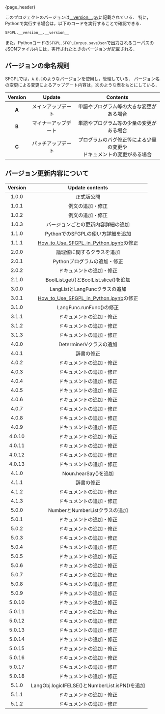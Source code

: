 {page_header}

このプロジェクトのバージョンは[\_\_version\_\_.py](../../SFGPL/__version__.py)に記載されている．
特に，Pythonで実行する場合は，以下のコードを実行することで確認できる．

```python
SFGPL.__version__.__version__
```

また，Pythonコードの```SFGPL.SFGPLCorpus.saveJson```で出力されるコーパスのJSONファイル内には，実行されたときのバージョンが記載される．

## バージョンの命名規則

SFGPLでは，```A.B.C```のようなバージョンを使用し，管理している．
バージョン名の変更による変更によるアップデート内容は，次のような表をもとにしている．

|Version|Update|Contents|
|:-:|:-:|:-:|
|**A**|メインアップデート|単語やプログラム等の大きな変更がある場合|
|**B**|マイナーアップデート|単語やプログラム等の少量の変更がある場合|
|**C**|パッチアップデート|<div class="long_td">プログラムのバグ修正等による少量の変更や<br>ドキュメントの変更がある場合</div>|

## バージョン更新内容について

|Version|Update contents|
|:-:|:-:|
|1.0.0|正式版公開|
|1.0.1|例文の追加・修正|
|1.0.2|例文の追加・修正|
|1.0.3|バージョンごとの更新内容詳細の追加|
|1.1.0|PythonでのSFGPLの使い方詳細を追加|
|1.1.1|[How_to_Use_SFGPL_in_Python.ipynb](../../How_to_Use_SFGPL_in_Python.ipynb)の修正|
|2.0.0|論理値に関するクラスを追加|
|2.0.1|Pythonプログラムの追加・修正|
|2.0.2|ドキュメントの追加・修正|
|2.1.0|BoolList.get()とBoolList.slice()を追加|
|3.0.0|LangListとLangFuncクラスの追加|
|3.0.1|[How_to_Use_SFGPL_in_Python.ipynb](../../How_to_Use_SFGPL_in_Python.ipynb)の修正|
|3.1.0|LangFunc.runFunc()の修正|
|3.1.1|ドキュメントの追加・修正|
|3.1.2|ドキュメントの追加・修正|
|3.1.3|ドキュメントの追加・修正|
|4.0.0|DeterminerVクラスの追加|
|4.0.1|辞書の修正|
|4.0.2|ドキュメントの追加・修正|
|4.0.3|ドキュメントの追加・修正|
|4.0.4|ドキュメントの追加・修正|
|4.0.5|ドキュメントの追加・修正|
|4.0.6|ドキュメントの追加・修正|
|4.0.7|ドキュメントの追加・修正|
|4.0.8|ドキュメントの追加・修正|
|4.0.9|ドキュメントの追加・修正|
|4.0.10|ドキュメントの追加・修正|
|4.0.11|ドキュメントの追加・修正|
|4.0.12|ドキュメントの追加・修正|
|4.0.13|ドキュメントの追加・修正|
|4.1.0|Noun.hearSay()を追加|
|4.1.1|辞書の修正|
|4.1.2|ドキュメントの追加・修正|
|4.1.3|ドキュメントの追加・修正|
|5.0.0|NumberとNumberListクラスの追加|
|5.0.1|ドキュメントの追加・修正|
|5.0.2|ドキュメントの追加・修正|
|5.0.3|ドキュメントの追加・修正|
|5.0.4|ドキュメントの追加・修正|
|5.0.5|ドキュメントの追加・修正|
|5.0.6|ドキュメントの追加・修正|
|5.0.7|ドキュメントの追加・修正|
|5.0.8|ドキュメントの追加・修正|
|5.0.9|ドキュメントの追加・修正|
|5.0.10|ドキュメントの追加・修正|
|5.0.11|ドキュメントの追加・修正|
|5.0.12|ドキュメントの追加・修正|
|5.0.13|ドキュメントの追加・修正|
|5.0.14|ドキュメントの追加・修正|
|5.0.15|ドキュメントの追加・修正|
|5.0.16|ドキュメントの追加・修正|
|5.0.17|ドキュメントの追加・修正|
|5.0.18|ドキュメントの追加・修正|
|5.1.0|LangObj.logicIFELSE()とNumberList.isPN()を追加|
|5.1.1|ドキュメントの追加・修正|
|5.1.2|ドキュメントの追加・修正|
